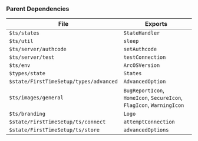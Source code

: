 ### Parent Dependencies

| File                                   | Exports                                                              |
| -------------------------------------- | -------------------------------------------------------------------- |
| `$ts/states`                           | `StateHandler`                                                       |
| `$ts/util`                             | `sleep`                                                              |
| `$ts/server/authcode`                  | `setAuthcode`                                                        |
| `$ts/server/test`                      | `testConnection`                                                     |
| `$ts/env`                              | `ArcOSVersion`                                                       |
| `$types/state`                         | `States`                                                             |
| `$state/FirstTimeSetup/types/advanced` | `AdvancedOption`                                                     |
| `$ts/images/general`                   | `BugReportIcon`, `HomeIcon`, `SecureIcon`, `FlagIcon`, `WarningIcon` |
| `$ts/branding`                         | `Logo`                                                               |
| `$state/FirstTimeSetup/ts/connect`     | `attemptConnection`                                                  |
| `$state/FirstTimeSetup/ts/store`       | `advancedOptions`                                                    |
